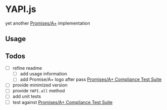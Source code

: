 # YAPI.js
yet another [Promises/A+](https://promisesaplus.com/) implementation

## Usage


## Todos
- [ ] refine readme
  - [ ] add usage information
  - [ ] add Promise/A+ logo after pass [Promises/A+ Compliance Test Suite](https://github.com/promises-aplus/promises-tests)
- [ ] provide minimized version
- [ ] provide `YAPI.all` method
- [ ] add unit tests
- [ ] test against [Promises/A+ Compliance Test Suite](https://github.com/promises-aplus/promises-tests)